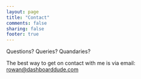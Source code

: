 ```yaml
---
layout: page
title: "Contact"
comments: false
sharing: false
footer: true
---
```


Questions? Queries? Quandaries?

The best way to get on contact with me is via email: [rowan@dashboarddude.com](mailto:rowan@dashboarddude.com&subject=Hey%20Dude!)
